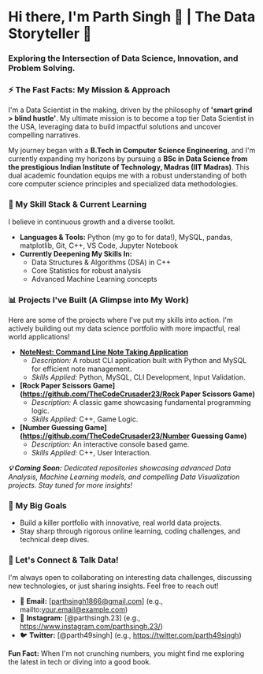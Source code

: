 # Hi there, I'm Parth Singh 👋 | The Data Storyteller 🚀

### Exploring the Intersection of Data Science, Innovation, and Problem Solving.

   

### ⚡️ The Fast Facts: My Mission & Approach

I'm a Data Scientist in the making, driven by the philosophy of **'smart grind > blind hustle'**. My ultimate mission is to become a top tier Data Scientist in the USA, leveraging data to build impactful solutions and uncover compelling narratives.

My journey began with a **B.Tech in Computer Science Engineering**, and I'm currently expanding my horizons by pursuing a **BSc in Data Science from the prestigious Indian Institute of Technology, Madras (IIT Madras)**. This dual academic foundation equips me with a robust understanding of both core computer science principles and specialized data methodologies.

   

### 🧠 My Skill Stack & Current Learning

I believe in continuous growth and a diverse toolkit.

* **Languages & Tools:** Python (my go to for data!), MySQL, pandas, matplotlib, Git, C++, VS Code, Jupyter Notebook
* **Currently Deepening My Skills In:**
    * Data Structures & Algorithms (DSA) in C++
    * Core Statistics for robust analysis
    * Advanced Machine Learning concepts


   

### 📊 Projects I've Built (A Glimpse into My Work)

Here are some of the projects where I've put my skills into action. I'm actively building out my data science portfolio with more impactful, real world applications!

* **[NoteNest: Command Line Note Taking Application](https://github.com/TheCodeCrusader23/NoteNest)**
    * *Description:* A robust CLI application built with Python and MySQL for efficient note management.
    * *Skills Applied:* Python, MySQL, CLI Development, Input Validation.
* **[Rock Paper Scissors Game](https://github.com/TheCodeCrusader23/Rock Paper Scissors Game)**
    * *Description:* A classic game showcasing fundamental programming logic.
    * *Skills Applied:* C++, Game Logic.
* **[Number Guessing Game](https://github.com/TheCodeCrusader23/Number Guessing Game)**
    * *Description:* An interactive console based game.
    * *Skills Applied:* C++, User Interaction.

***💡 Coming Soon:*** *Dedicated repositories showcasing advanced Data Analysis, Machine Learning models, and compelling Data Visualization projects. Stay tuned for more insights!*

   

### 🎯 My Big Goals

* Build a killer portfolio with innovative, real world data projects.
* Stay sharp through rigorous online learning, coding challenges, and technical deep dives.

   

### 👋 Let's Connect & Talk Data!

I'm always open to collaborating on interesting data challenges, discussing new technologies, or just sharing insights. Feel free to reach out!

* 📧 **Email:** [parthsingh1866@gmail.com] (e.g., mailto:your.email@example.com)
* 📸 **Instagram:** [@parthsingh.23] (e.g., https://www.instagram.com/parthsingh.23/)
* 🐦 **Twitter:** [@parth49singh] (e.g., https://twitter.com/parth49singh)
<!-- * 💻 **Stack Overflow:** [Your Stack Overflow Profile]
* 🧠 **Kaggle:** [Your Kaggle Profile]
* 🚀 **LeetCode:** [Your LeetCode Profile] -->

   

**Fun Fact:** When I'm not crunching numbers, you might find me exploring the latest in tech or diving into a good book. 

